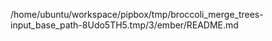 /home/ubuntu/workspace/pipbox/tmp/broccoli_merge_trees-input_base_path-8Udo5TH5.tmp/3/ember/README.md